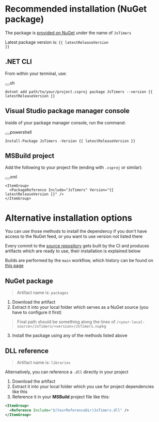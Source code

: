 <script setup>
import pkg from '../package.json';

const { latestReleaseVersion } = pkg;

</script>

# Recommended installation (NuGet package)

The package is [provided on NuGet][nuget-pkg] under the name of `JsTimers`

Latest package version is: <code>{{ latestReleaseVersion }}</code>

## .NET CLI

From within your terminal, use:

<div class="language-sh vp-adaptive-theme"><button title="Copy Code" class="copy"></button><span class="lang">sh</span><pre class="shiki shiki-themes github-light github-dark vp-code"><code><span class="line"><span style="--shiki-light:#6F42C1;--shiki-dark:#B392F0;">dotnet</span><span style="--shiki-light:#032F62;--shiki-dark:#9ECBFF;"> add path/to/your/project.csproj package JsTimers --version </span><span style="--shiki-light:#005CC5;--shiki-dark:#79B8FF;">{{ latestReleaseVersion }}</span></span></code></pre></div>

## Visual Studio package manager console

Inside of your package manager console, run the command:

<div class="language-powershell vp-adaptive-theme"><button title="Copy Code" class="copy"></button><span class="lang">powershell</span><pre class="shiki shiki-themes github-light github-dark vp-code"><code><span class="line"><span style="--shiki-light:#005CC5;--shiki-dark:#79B8FF;">Install-Package</span><span style="--shiki-light:#24292E;--shiki-dark:#E1E4E8;"> JsTimers </span><span style="--shiki-light:#D73A49;--shiki-dark:#F97583;">-</span><span style="--shiki-light:#24292E;--shiki-dark:#E1E4E8;">Version </span><span style="--shiki-light:#005CC5;--shiki-dark:#79B8FF;">{{ latestReleaseVersion }}</span></span></code></pre></div>

## MSBuild project

Add the following to your project file (ending with `.csproj` or similar):

<div class="language-xml vp-adaptive-theme"><button title="Copy Code" class="copy"></button><span class="lang">xml</span><pre class="shiki shiki-themes github-light github-dark vp-code"><code><span class="line"><span style="--shiki-light:#24292E;--shiki-dark:#E1E4E8;">&lt;</span><span style="--shiki-light:#22863A;--shiki-dark:#85E89D;">ItemGroup</span><span style="--shiki-light:#24292E;--shiki-dark:#E1E4E8;">&gt;</span></span>
<span class="line"><span style="--shiki-light:#24292E;--shiki-dark:#E1E4E8;">  &lt;</span><span style="--shiki-light:#22863A;--shiki-dark:#85E89D;">PackageReference</span><span style="--shiki-light:#6F42C1;--shiki-dark:#B392F0;"> Include</span><span style="--shiki-light:#24292E;--shiki-dark:#E1E4E8;">=</span><span style="--shiki-light:#032F62;--shiki-dark:#9ECBFF;">"JsTimers"</span><span style="--shiki-light:#6F42C1;--shiki-dark:#B392F0;"> Version</span><span style="--shiki-light:#24292E;--shiki-dark:#E1E4E8;">=</span><span style="--shiki-light:#032F62;--shiki-dark:#9ECBFF;">"{{ latestReleaseVersion }}"</span><span style="--shiki-light:#24292E;--shiki-dark:#E1E4E8;"> /&gt;</span></span>
<span class="line"><span style="--shiki-light:#24292E;--shiki-dark:#E1E4E8;">&lt;/</span><span style="--shiki-light:#22863A;--shiki-dark:#85E89D;">ItemGroup</span><span style="--shiki-light:#24292E;--shiki-dark:#E1E4E8;">&gt;</span></span></code></pre></div>

# Alternative installation options

You can use those methods to install the dependency if you don't have access
to the NuGet feed, or you want to use version not listed there

Every commit to the [source repository][github-repo] gets built by the CI
and produces artifacts which are ready to use, their installation
is explained below

Builds are performed by the `main` workflow,
which history can be found on [this page][main-workflow-history]

## NuGet package

> Artifact name is: `packages`

1. Download the artifact
2. Extract it into your local folder
which serves as a NuGet source (you have to configure it first)

> Final path should be something along the lines of `/<your-local-source>/JsTimers/<version>/JsTimers.nupkg`

3. Install the package using any of the methods listed above

## DLL reference

> Artifact name is: `libraries`

Alternatively, you can reference a `.dll` directly in your project

1. Download the artifact
2. Extract it into your local folder
which you use for project dependencies like this
3. Reference it in your **MSBuild** project file like this:

```xml
<ItemGroup>
  <Reference Include="$(YourReferenceDir)JsTimers.dll" />
</ItemGroup>
```

[nuget-pkg]: https://nuget.org/packages/JsTimers
[github-repo]: https://github.com/2chevskii/JsTimers
[main-workflow-history]: https://github.com/2chevskii/JsTimers/actions/workflows/main.yml
